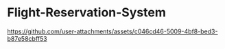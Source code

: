 # Flight-Reservation-System

https://github.com/user-attachments/assets/c046cd46-5009-4bf8-bed3-b87e58cbff53

